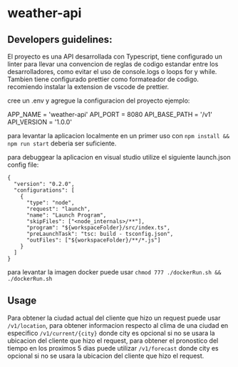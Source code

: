 # weather-api

## Developers guidelines:

El proyecto es una API desarrollada con Typescript, tiene configurado un linter para llevar una convencion de reglas de codigo estandar entre los desarrolladores, como evitar el uso de console.logs o loops for y while. Tambien tiene configurado prettier como formateador de codigo. recomiendo instalar la extension de vscode de prettier.

cree un .env y agregue la configuracion del proyecto ejemplo:

APP_NAME = 'weather-api'
API_PORT = 8080
API_BASE_PATH = '/v1'
API_VERSION = '1.0.0'

para levantar la aplicacion localmente en un primer uso con `npm install && npm run start` deberia ser suficiente.

para debuggear la aplicacion en visual studio utilize el siguiente launch.json config file:

```
{
  "version": "0.2.0",
  "configurations": [
    {
      "type": "node",
      "request": "launch",
      "name": "Launch Program",
      "skipFiles": ["<node_internals>/**"],
      "program": "${workspaceFolder}/src/index.ts",
      "preLaunchTask": "tsc: build - tsconfig.json",
      "outFiles": ["${workspaceFolder}/**/*.js"]
    }
  ]
}
```

para levantar la imagen docker puede usar `chmod 777 ./dockerRun.sh && ./dockerRun.sh`

## Usage

Para obtener la ciudad actual del cliente que hizo un request puede usar `/v1/location`, para obtener informacion respecto al clima de una ciudad en especifico `/v1/current/{city}` donde city es opcional si no se usara la ubicacion del cliente que hizo el request, para obtener el pronostico del tiempo en los proximos 5 dias puede utilizar `/v1/forecast` donde city es opcional si no se usara la ubicacion del cliente que hizo el request.
